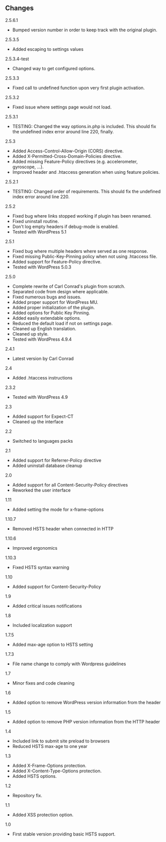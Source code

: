 ## Changes
2.5.6.1
* Bumped version number in order to keep track with the original plugin.

2.5.3.5
* Added escaping to settings values

2.5.3.4-test
* Changed way to get configured options.

2.5.3.3
* Fixed call to undefined function upon very first plugin activation. 

2.5.3.2
* Fixed issue where settings page would not load.

2.5.3.1
* TESTING: Changed the way options.in.php is included. This should fix the undefined index error around line 220, finally.

2.5.3
* Added Access-Control-Allow-Origin (CORS) directive.
* Added X-Permitted-Cross-Domain-Policies directive.
* Added missing Feature-Policy directives (e.g. accelerometer, gyroscope, ...).
* Improved header and .htaccess generation when using feature policies. 

2.5.2.1
* TESTING: Changed order of requirements. This should fix the undefined index error around line 220.

2.5.2
* Fixed bug where links stopped working if plugin has been renamed.
* Fixed uninstall routine.
* Don't log empty headers if debug-mode is enabled.
* Tested with WordPress 5.1

2.5.1
* Fixed bug where multiple headers where served as one response.
* Fixed missing Public-Key-Pinning policy when not using .htaccess file.
* Added support for Feature-Policy directive.
* Tested with WordPress 5.0.3

2.5.0
* Complete rewrite of Carl Conrad's plugin from scratch.
* Separated code from design where applicable.
* Fixed numerous bugs and issues.
* Added proper support for WordPress MU.
* Added proper initialization of the plugin.
* Added options for Public Key Pinning.
* Added easily extendable options.
* Reduced the default load if not on settings page.
* Cleaned up English translation.
* Cleaned up style.
* Tested with WordPress 4.9.4

2.4.1
* Latest version by Carl Conrad

2.4
* Added .htaccess instructions

2.3.2
* Tested with WordPress 4.9

2.3
* Added support for Expect-CT
* Cleaned up the interface

2.2
* Switched to languages packs

2.1
* Added support for Referrer-Policy directive
* Added uninstall database cleanup

2.0
* Added support for all Content-Security-Policy directives
* Reworked the user interface

1.11
* Added setting the mode for x-frame-options

1.10.7
* Removed HSTS header when connected in HTTP

1.10.6
* Improved ergonomics

1.10.3
* Fixed HSTS syntax warning

1.10
* Added support for Content-Security-Policy

1.9
* Added critical issues notifications

1.8
* Included localization support

1.7.5
* Added max-age option to HSTS setting

1.7.3
* File name change to comply with Wordpress guidelines

1.7
* Minor fixes and code cleaning

1.6
* Added option to remove WordPress version information from the header

1.5
* Added option to remove PHP version information from the HTTP header

1.4
* Included link to submit site preload to browsers
* Reduced HSTS max-age to one year

1.3
* Added X-Frame-Options protection.
* Added X-Content-Type-Options protection.
* Added HSTS options.

1.2
* Repository fix.

1.1
* Added XSS protection option.

1.0
* First stable version providing basic HSTS support.